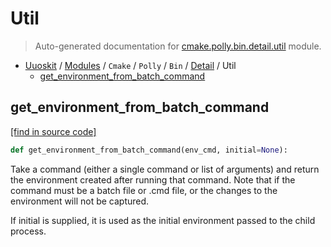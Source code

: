 # Util

> Auto-generated documentation for [cmake.polly.bin.detail.util](../../../../../cmake/polly/bin/detail/util.py) module.

- [Uuoskit](../../../../README.md#uuoskit-index) / [Modules](../../../../MODULES.md#uuoskit-modules) / `Cmake` / `Polly` / `Bin` / [Detail](index.md#detail) / Util
    - [get_environment_from_batch_command](#get_environment_from_batch_command)

## get_environment_from_batch_command

[[find in source code]](../../../../../cmake/polly/bin/detail/util.py#L4)

```python
def get_environment_from_batch_command(env_cmd, initial=None):
```

Take a command (either a single command or list of arguments)
and return the environment created after running that command.
Note that if the command must be a batch file or .cmd file, or the
changes to the environment will not be captured.

If initial is supplied, it is used as the initial environment passed
to the child process.
